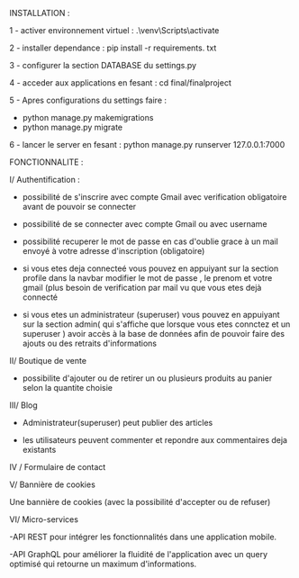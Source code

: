 INSTALLATION : 


1 - activer environnement virtuel : .\venv\Scripts\activate

2 - installer dependance : pip install -r requirements. txt

3 - configurer la section DATABASE du settings.py 

4 - acceder aux applications en fesant : cd final/finalproject

5 - Apres configurations du settings faire : 
- python manage.py makemigrations
- python manage.py migrate 

6 - lancer le server en fesant : python manage.py runserver 127.0.0.1:7000 

FONCTIONNALITE :

I/ Authentification : 

- possibilité de s'inscrire avec compte Gmail avec verification obligatoire avant de pouvoir se connecter

- possibilité de se connecter avec compte Gmail ou avec username

- possibilité recuperer le mot de passe en cas d'oublie grace à un mail envoyé à votre adresse d'inscription (obligatoire)

- si vous etes deja connecteé vous pouvez en appuiyant sur la section profile dans la navbar modifier le mot de passe , le prenom et votre gmail (plus besoin de verification par mail vu que vous etes dejà connecté 

- si vous etes un administrateur (superuser) vous pouvez en appuiyant sur la section admin( qui s'affiche que lorsque vous etes connctez et un superuser ) avoir accès à la base de données afin de pouvoir faire des ajouts ou des retraits d'informations

II/ Boutique de vente

- possibilite d'ajouter ou de retirer un ou plusieurs produits au panier selon la quantite choisie

III/ Blog

- Administrateur(superuser) peut publier des articles
 
- les utilisateurs peuvent commenter et repondre aux commentaires deja existants 

IV / Formulaire de contact 

V/ Bannière de cookies

Une bannière de cookies (avec la possibilité d'accepter ou de refuser)

VI/ Micro-services

-API REST pour intégrer les fonctionnalités dans une application mobile.

-API GraphQL pour améliorer la fluidité de l'application avec un query optimisé qui retourne un maximum d'informations.



